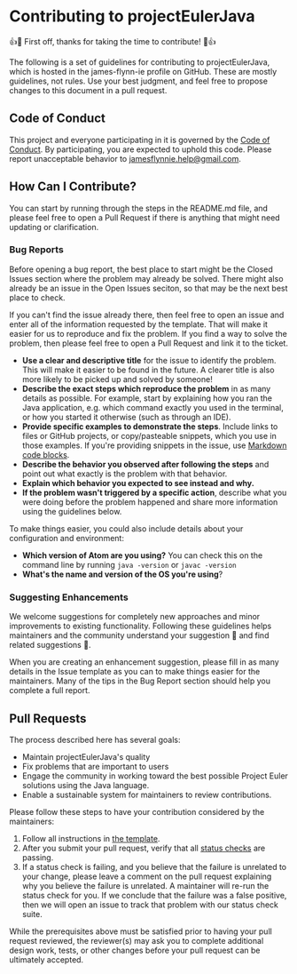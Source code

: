 ---
---
# Contributing to projectEulerJava

👍🎉 First off, thanks for taking the time to contribute! 🎉👍

The following is a set of guidelines for contributing to projectEulerJava, which is hosted in the james-flynn-ie profile on GitHub. These are mostly guidelines, not rules. Use your best judgment, and feel free to propose changes to this document in a pull request.

## Code of Conduct

This project and everyone participating in it is governed by the [Code of Conduct](https://james-flynn-ie.github.io/projectEulerJava/CODE_OF_CONDUCT.html). By participating, you are expected to uphold this code. Please report unacceptable behavior to jamesflynnie.help@gmail.com.

## How Can I Contribute?

You can start by running through the steps in the README.md file, and please feel free to open a Pull Request if there is anything that might need updating or clarification.

### Bug Reports

Before opening a bug report, the best place to start might be the Closed Issues section where the problem may already be solved. There might also already be an issue in the Open Issues seciton, so that may be the next best place to check.

If you can't find the issue already there, then feel free to open an issue and enter all of the information requested by the template. That will make it easier for us to reproduce and fix the problem.
If you find a way to solve the problem, then please feel free to open a Pull Request and link it to the ticket.

* **Use a clear and descriptive title** for the issue to identify the problem. This will make it easier to be found in the future. A clearer title is also more likely to be picked up and solved by someone!
* **Describe the exact steps which reproduce the problem** in as many details as possible. For example, start by explaining how you ran the Java application, e.g. which command exactly you used in the terminal, or how you started it otherwise (such as through an IDE).
* **Provide specific examples to demonstrate the steps**. Include links to files or GitHub projects, or copy/pasteable snippets, which you use in those examples. If you're providing snippets in the issue, use [Markdown code blocks](https://help.github.com/articles/markdown-basics/#multiple-lines).
* **Describe the behavior you observed after following the steps** and point out what exactly is the problem with that behavior.
* **Explain which behavior you expected to see instead and why.**
* **If the problem wasn't triggered by a specific action**, describe what you were doing before the problem happened and share more information using the guidelines below.

To make things easier, you could also include details about your configuration and environment:

* **Which version of Atom are you using?** You can check this on the command line by running ```java -version``` or ```javac -version```
* **What's the name and version of the OS you're using**?

### Suggesting Enhancements

We welcome suggestions for completely new approaches and minor improvements to existing functionality. Following these guidelines helps maintainers and the community understand your suggestion :pencil: and find related suggestions :mag_right:.

When you are creating an enhancement suggestion, please fill in as many details in the Issue template as you can to make things easier for the maintainers. Many of the tips in the Bug Report section should help you complete a full report.

## Pull Requests

The process described here has several goals:

* Maintain projectEulerJava's quality
* Fix problems that are important to users
* Engage the community in working toward the best possible Project Euler solutions using the Java language.
* Enable a sustainable system for maintainers to review contributions.

Please follow these steps to have your contribution considered by the maintainers:

1. Follow all instructions in [the template](https://james-flynn-ie.github.io/projectEulerGo/docs/pull_request_template.md).
2. After you submit your pull request, verify that all [status checks](https://help.github.com/articles/about-status-checks/) are passing.
3. If a status check is failing, and you believe that the failure is unrelated to your change, please leave a comment on the pull request explaining why you believe the failure is unrelated. A maintainer will re-run the status check for you. If we conclude that the failure was a false positive, then we will open an issue to track that problem with our status check suite.

While the prerequisites above must be satisfied prior to having your pull request reviewed, the reviewer(s) may ask you to complete additional design work, tests, or other changes before your pull request can be ultimately accepted.
